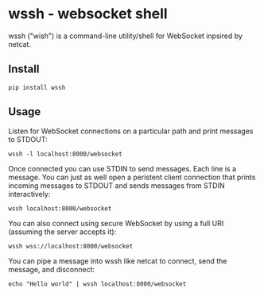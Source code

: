 # wssh - websocket shell

wssh ("wish") is a command-line utility/shell for WebSocket inpsired by netcat.

## Install

	pip install wssh

## Usage

Listen for WebSocket connections on a particular path and print messages to STDOUT:

	wssh -l localhost:8000/websocket

Once connected you can use STDIN to send messages. Each line is a message. You can just as well open a peristent client connection that prints incoming messages to STDOUT and sends messages from STDIN interactively:

	wssh localhost:8000/websocket

You can also connect using secure WebSocket by using a full URI (assuming the server accepts it):

	wssh wss://localhost:8000/websocket

You can pipe a message into wssh like netcat to connect, send the message, and disconnect:

	echo "Hello world" | wssh localhost:8000/websocket


